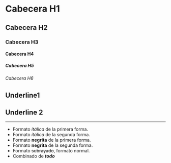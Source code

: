 # Cabecera H1
## Cabecera H2
### Cabecera H3
#### Cabecera H4
##### Cabecera H5
###### Cabecera H6

Underline1
----------

Underline 2
-----------
-----------

- Formato *itálica* de la primera forma.
- Formato _itálica_ de la segunda forma.
- Formato **negrita** de la primera forma.
- Formato __negrita__ de la segunda forma.
- Formato ~~subrayado~~, formato normal.
- Combinado de *__todo__*